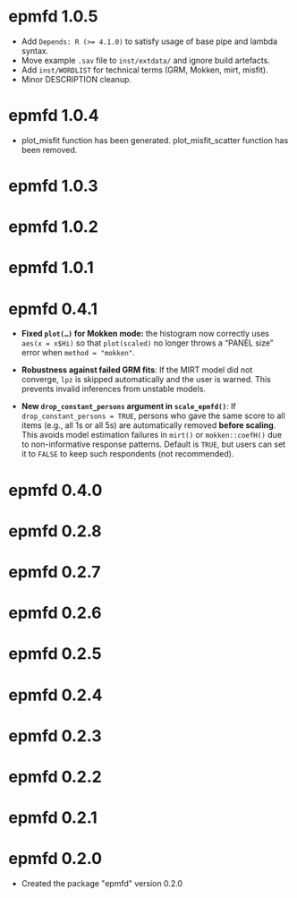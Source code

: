 # epmfd 1.0.5

-   Add `Depends: R (>= 4.1.0)` to satisfy usage of base pipe and lambda syntax.
-   Move example `.sav` file to `inst/extdata/` and ignore build artefacts.
-   Add `inst/WORDLIST` for technical terms (GRM, Mokken, mirt, misfit).
-   Minor DESCRIPTION cleanup.

# epmfd 1.0.4

-   plot_misfit function has been generated. plot_misfit_scatter function has been removed.

# epmfd 1.0.3

# epmfd 1.0.2

# epmfd 1.0.1

# epmfd 0.4.1

-   **Fixed `plot(…)` for Mokken mode:** the histogram now correctly uses `aes(x = x$Hi)` so that `plot(scaled)` no longer throws a “PANEL size” error when `method = "mokken"`.

-   **Robustness against failed GRM fits**: If the MIRT model did not converge, `lpz` is skipped automatically and the user is warned. This prevents invalid inferences from unstable models.

-   **New `drop_constant_persons` argument in `scale_epmfd()`**: If `drop_constant_persons = TRUE`, persons who gave the same score to all items (e.g., all 1s or all 5s) are automatically removed **before scaling**. This avoids model estimation failures in `mirt()` or `mokken::coefH()` due to non-informative response patterns. Default is `TRUE`, but users can set it to `FALSE` to keep such respondents (not recommended).

# epmfd 0.4.0

# epmfd 0.2.8

# epmfd 0.2.7

# epmfd 0.2.6

# epmfd 0.2.5

# epmfd 0.2.4

# epmfd 0.2.3

# epmfd 0.2.2

# epmfd 0.2.1

# epmfd 0.2.0

-   Created the package "epmfd" version 0.2.0
